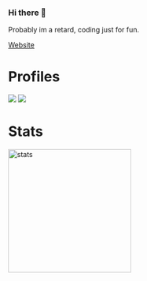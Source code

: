 ### Hi there 👋
Probably im a retard, coding just for fun.

[Website](https://selenay.ga/)

<p align="center">
  <h1>Profiles</h1>
  <a href="https://discord.com/users/793467584820281346" target"blank_"><img src="https://img.shields.io/badge/Discord%20-7289DA.svg?&style=for-the-badge&logo=discord&logoColor=white"></a>
  <a href="https://github.com/5elenay" target"blank_"><img src="https://img.shields.io/badge/GitHub%20-191717.svg?&style=for-the-badge&logo=github&logoColor=white"></a>
</p>
<p align="center">
  <h1>Stats</h1>
  <img src="https://github-readme-stats.vercel.app/api?username=5elenay&count_private=false&show_icons=true&theme=dark&hide_border=false" width="%100" height="250px" alt="stats" />
</p>
